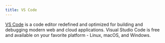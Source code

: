 ```yaml
---
title: VS Code
---
```


[VS Code](https://code.visualstudio.com/) is a code editor redefined and optimized for building and debugging modern web and cloud applications.  Visual Studio Code is free and available on your favorite platform - Linux, macOS, and Windows.